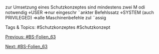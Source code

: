 zur Umsetzung eines Schutzkonzeptes sind mindestens zwei M odi notwendig
⋄USER
⇒nur eingeschr ¨ankter Befehlssatz
⋄SYSTEM (auch PRIVILEGED)
⇒alle Maschinenbefehle zul ¨assig

   Tags & Topics:
   #Schutzkonzeptes
   #Schutzkonzept

[Previous: #BS-Folien_63](BS-Folien_63.md)

[Next: #BS-Folien_63](BS-Folien_63.md)